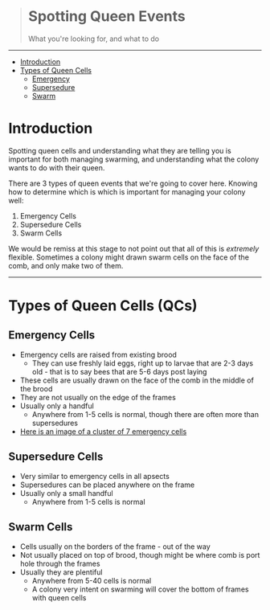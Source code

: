 > # Spotting Queen Events
> 
> What you're looking for, and what to do
---

* [Introduction](#introduction)
* [Types of Queen Cells](#types-of-queen-cells-qcs)
    * [Emergency](#emergency-cells)
    * [Supersedure](#supersedure-cells)
    * [Swarm](#swarm-cells)

# Introduction

Spotting queen cells and understanding what they are telling you is important for both managing swarming, and understanding what the colony wants to do with their queen.

There are 3 types of queen events that we're going to cover here. Knowing how to determine which is which is important for managing your colony well:
1. Emergency Cells
2. Supersedure Cells
3. Swarm Cells

We would be remiss at this stage to not point out that all of this is *extremely* flexible. Sometimes a colony might drawn swarm cells on the face of the comb, and only make two of them.

---

# Types of Queen Cells (QCs)

## Emergency Cells

* Emergency cells are raised from existing brood
    * They can use freshly laid eggs, right up to larvae that are 2-3 days old - that is to say bees that are 5-6 days post laying
* These cells are usually drawn on the face of the comb in the middle of the brood
* They are not usually on the edge of the frames
* Usually only a handful
    * Anywhere from 1-5 cells is normal, though there are often more than supersedures
* [Here is an image of a cluster of 7 emergency cells](https://rbeekeeping.com/images/queen_cell_emergency-7_cells.jpg)

## Supersedure Cells

* Very similar to emergency cells in all apsects
* Supersedures can be placed anywhere on the frame
* Usually only a small handful
    * Anywhere from 1-5 cells is normal

## Swarm Cells

* Cells usually on the borders of the frame - out of the way
* Not usually placed on top of brood, though might be where comb is port hole through the frames
* Usually they are plentiful
    * Anywhere from 5-40 cells is normal
    * A colony very intent on swarming will cover the bottom of frames with queen cells

